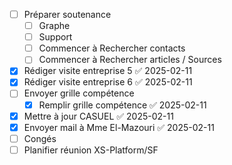 - [ ] Préparer soutenance
	- [ ] Graphe
	- [ ] Support
	- [ ] Commencer à Rechercher contacts
	- [ ] Commencer à Rechercher articles / Sources
- [x] Rédiger visite entreprise 5 ✅ 2025-02-11
- [x] Rédiger visite entreprise 6 ✅ 2025-02-11
- [ ] Envoyer grille compétence
	- [x] Remplir grille compétence ✅ 2025-02-11
- [x] Mettre à jour CASUEL ✅ 2025-02-11
- [x] Envoyer mail à Mme El-Mazouri ✅ 2025-02-11
- [ ] Congés
- [ ] Planifier réunion XS-Platform/SF